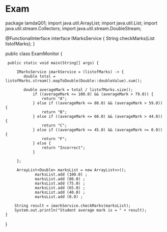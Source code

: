 # Exam

package lamdaQ01;
import java.util.ArrayList;
import java.util.List;
import java.util.stream.Collectors;
import java.util.stream.DoubleStream;

@FunctionalInterface
interface IMarksService {
    String checkMarks(List<Double> listofMarks);
}

public class ExamMonitor {
	
	 public static void main(String[] args) {
		 
		 IMarksService imarkService = (listofMarks) -> {
			double total = listofMarks.stream().mapToDouble(Double::doubleValue).sum();
					 
			double averageMark = total / listofMarks.size();
		        if ((averageMark <= 100.0) && (averageMark > 79.0)) {
		            return "A";
		        } else if ((averageMark <= 80.0) && (averageMark > 59.0)) {
		            return "B";
		        } else if ((averageMark <= 60.0) && (averageMark > 44.0)) {
		            return "C";
		        } else if ((averageMark <= 45.0) && (averageMark >= 0.0)) {
		            return "F";
		        } else {
		            return "Incorrect";
		        }
			 
		 };
		 
		 ArrayList<Double> marksList = new ArrayList<>();
				 marksList.add (100.0) ;
				 marksList.add (80.0) ;
				 marksList.add (75.0) ;
				 marksList.add (65.0) ;
				 marksList.add (40.0) ;
				 marksList.add (0.0) ;

        String result = imarkService.checkMarks(marksList);
        System.out.println("Student average mark is = " + result);
    }
}
